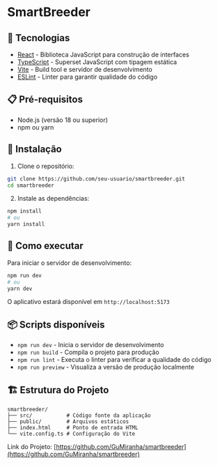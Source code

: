 # SmartBreeder

## 🚀 Tecnologias

- [React](https://reactjs.org/) - Biblioteca JavaScript para construção de interfaces
- [TypeScript](https://www.typescriptlang.org/) - Superset JavaScript com tipagem estática
- [Vite](https://vitejs.dev/) - Build tool e servidor de desenvolvimento
- [ESLint](https://eslint.org/) - Linter para garantir qualidade do código

## 📋 Pré-requisitos

- Node.js (versão 18 ou superior)
- npm ou yarn

## 🔧 Instalação

1. Clone o repositório:

```bash
git clone https://github.com/seu-usuario/smartbreeder.git
cd smartbreeder
```

2. Instale as dependências:

```bash
npm install
# ou
yarn install
```

## 🚀 Como executar

Para iniciar o servidor de desenvolvimento:

```bash
npm run dev
# ou
yarn dev
```

O aplicativo estará disponível em `http://localhost:5173`

## 📦 Scripts disponíveis

- `npm run dev` - Inicia o servidor de desenvolvimento
- `npm run build` - Compila o projeto para produção
- `npm run lint` - Executa o linter para verificar a qualidade do código
- `npm run preview` - Visualiza a versão de produção localmente

## 🏗️ Estrutura do Projeto

```
smartbreeder/
├── src/           # Código fonte da aplicação
├── public/        # Arquivos estáticos
├── index.html     # Ponto de entrada HTML
└── vite.config.ts # Configuração do Vite
```

Link do Projeto: [https://github.com/GuMiranha/smartbreeder](https://github.com/GuMiranha/smartbreeder)
